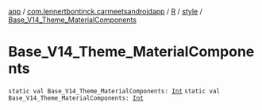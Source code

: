 [app](../../../index.md) / [com.lennertbontinck.carmeetsandroidapp](../../index.md) / [R](../index.md) / [style](index.md) / [Base_V14_Theme_MaterialComponents](./-base_-v14_-theme_-material-components.md)

# Base_V14_Theme_MaterialComponents

`static val Base_V14_Theme_MaterialComponents: `[`Int`](https://kotlinlang.org/api/latest/jvm/stdlib/kotlin/-int/index.html)
`static val Base_V14_Theme_MaterialComponents: `[`Int`](https://kotlinlang.org/api/latest/jvm/stdlib/kotlin/-int/index.html)